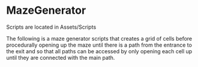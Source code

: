 # MazeGenerator

Scripts are located in Assets/Scripts

The following is a maze generator scripts that creates a grid of cells before procedurally opening up the maze until there is a path from the entrance to the exit and so that all paths can be accessed by only opening each cell up until they are connected with the main path.
